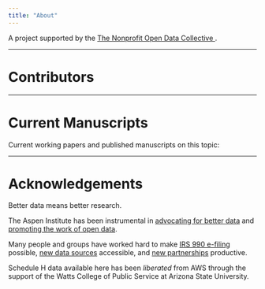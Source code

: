 ```yaml
---
title: "About"
---
```








A project supported by the [The Nonprofit Open Data Collective ](www.npdata.info).


------

# Contributors









-----

# Current Manuscripts

Current working papers and published manuscripts on this topic:







----------

# Acknowledgements

Better data means better research. 

The Aspen Institute has been instrumental in [advocating for better data](https://www.philanthropy.com/article/House-Bill-Would-Require/243152) and [promoting the work of open data](https://www.aspeninstitute.org/blog-posts/open-nonprofit-data-opens-doors-for-researchers/).

Many people and groups have worked hard to make [IRS 990 e-filing](https://www.urban.org/urban-wire/proposed-nonprofit-form-990-e-filing-requirement-can-benefit-nonprofits-and-their-funders) possible, [new data sources](https://www.urban.org/urban-wire/filling-gaps-nonprofit-data) accessible, and [new partnerships](https://registry.opendata.aws/irs990/) productive. 

Schedule H data available here has been *liberated* from AWS through the support of the Watts College of Public Service at Arizona State University. 

